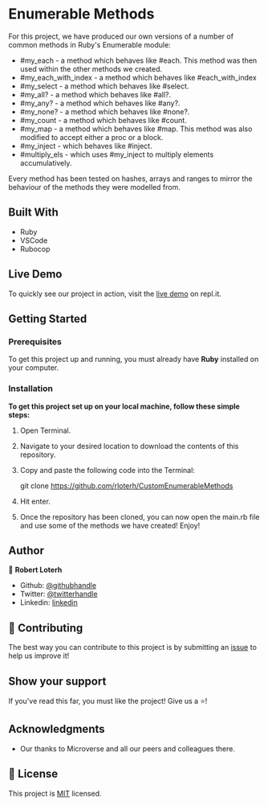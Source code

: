 # Enumerable Methods

For this project, we have produced our own versions of a number of common methods in Ruby's Enumerable module: 

- #my_each - a method which behaves like #each. This method was then used within the other methods we created.
- #my_each_with_index - a method which behaves like #each_with_index
- #my_select - a method which behaves like #select.
- #my_all? - a method which behaves like #all?.
- #my_any? - a method which behaves like #any?.
- #my_none? - a method which behaves like #none?.
- #my_count - a method which behaves like #count.
- #my_map - a method which behaves like #map. This method was also modified to accept either a proc or a block.
- #my_inject - which behaves like #inject.
- #multiply_els - which uses #my_inject to multiply elements accumulatively.

Every method has been tested on hashes, arrays and ranges to mirror the behaviour of the methods they were modelled from.

## Built With
- Ruby
- VSCode
- Rubocop

## Live Demo

To quickly see our project in action, visit the [live demo](https://repl.it/@rloterh/AcademicSardonicConnections#mainxxx.rb) on repl.it.

## Getting Started

### Prerequisites

To get this project up and running, you must already have **Ruby** installed on your computer.

### Installation

**To get this project set up on your local machine, follow these simple steps:**

1. Open Terminal.

2. Navigate to your desired location to download the contents of this repository.

3. Copy and paste the following code into the Terminal:

    git clone https://github.com/rloterh/CustomEnumerableMethods

4. Hit enter.

5. Once the repository has been cloned, you can now open the main.rb file and use some of the methods we have created! Enjoy!

## Author

👤 **Robert Loterh**

- Github: [@githubhandle](https://github.com/rloterh )
- Twitter: [@twitterhandle](https://twitter.com/RLoterh )
- Linkedin: [linkedin](https://www.linkedin.com/in/robert-loterh-30b265135/ )


## 🤝 Contributing

The best way you can contribute to this project is by submitting an [issue](https://github.com/rloterh/CustomEnumerableMethods/issues) to help us improve it!

## Show your support

If you've read this far, you must like the project! Give us a ⭐️!

## Acknowledgments

- Our thanks to Microverse and all our peers and colleagues there.

## 📝 License

This project is [MIT](lic.url) licensed.

